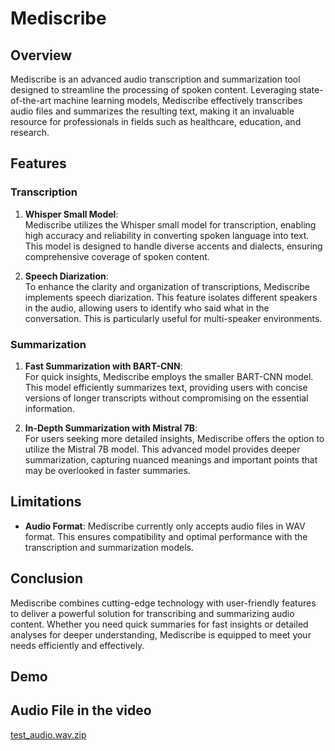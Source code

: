 # Mediscribe

## Overview  
Mediscribe is an advanced audio transcription and summarization tool designed to streamline the processing of spoken content. Leveraging state-of-the-art machine learning models, Mediscribe effectively transcribes audio files and summarizes the resulting text, making it an invaluable resource for professionals in fields such as healthcare, education, and research.

## Features

### Transcription
1. **Whisper Small Model**:  
   Mediscribe utilizes the Whisper small model for transcription, enabling high accuracy and reliability in converting spoken language into text. This model is designed to handle diverse accents and dialects, ensuring comprehensive coverage of spoken content.

2. **Speech Diarization**:  
   To enhance the clarity and organization of transcriptions, Mediscribe implements speech diarization. This feature isolates different speakers in the audio, allowing users to identify who said what in the conversation. This is particularly useful for multi-speaker environments.

### Summarization
1. **Fast Summarization with BART-CNN**:  
   For quick insights, Mediscribe employs the smaller BART-CNN model. This model efficiently summarizes text, providing users with concise versions of longer transcripts without compromising on the essential information.

2. **In-Depth Summarization with Mistral 7B**:  
   For users seeking more detailed insights, Mediscribe offers the option to utilize the Mistral 7B model. This advanced model provides deeper summarization, capturing nuanced meanings and important points that may be overlooked in faster summaries.

## Limitations
- **Audio Format**: Mediscribe currently only accepts audio files in WAV format. This ensures compatibility and optimal performance with the transcription and summarization models.

## Conclusion  
Mediscribe combines cutting-edge technology with user-friendly features to deliver a powerful solution for transcribing and summarizing audio content. Whether you need quick summaries for fast insights or detailed analyses for deeper understanding, Mediscribe is equipped to meet your needs efficiently and effectively.


## Demo


## Audio File in the video
[test_audio.wav.zip](https://github.com/user-attachments/files/17131326/test_audio.wav.zip)

